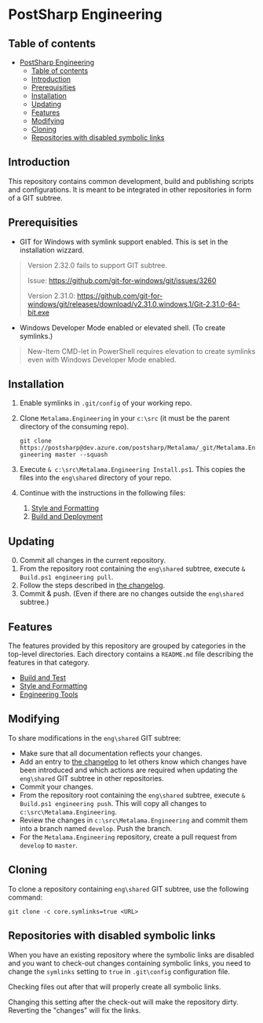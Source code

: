 # PostSharp Engineering

## Table of contents

- [PostSharp Engineering](#postsharp-engineering)
  - [Table of contents](#table-of-contents)
  - [Introduction](#introduction)
  - [Prerequisities](#prerequisities)
  - [Installation](#installation)
  - [Updating](#updating)
  - [Features](#features)
  - [Modifying](#modifying)
  - [Cloning](#cloning)
  - [Repositories with disabled symbolic links](#repositories-with-disabled-symbolic-links)

## Introduction

This repository contains common development, build and publishing scripts and configurations. It is meant to be integrated in other repositories in form of a GIT subtree.

## Prerequisities

- GIT for Windows with symlink support enabled. This is set in the installation wizzard.
> Version 2.32.0 fails to support GIT subtree.
> 
> Issue: https://github.com/git-for-windows/git/issues/3260
> 
> Version 2.31.0: https://github.com/git-for-windows/git/releases/download/v2.31.0.windows.1/Git-2.31.0-64-bit.exe
- Windows Developer Mode enabled or elevated shell. (To create symlinks.)
> New-Item CMD-let in PowerShell requires elevation to create symlinks even with Windows Developer Mode enabled.

## Installation

1. Enable symlinks in `.git/config` of your working repo.
2. Clone `Metalama.Engineering` in your `c:\src` (it must be the parent directory of the consuming repo).

    ```git clone https://postsharp@dev.azure.com/postsharp/Metalama/_git/Metalama.Engineering master --squash```

3. Execute `& c:\src\Metalama.Engineering Install.ps1`. This copies the files into the `eng\shared` directory of your repo.
4. Continue with the instructions in the following files:
    1. [Style and Formatting](style/README.md)
    1. [Build and Deployment](build/README.md)

## Updating

0. Commit all changes in the current repository.
1. From the repository root containing the `eng\shared` subtree, execute `& Build.ps1 engineering pull`.
2. Follow the steps described in [the changelog](CHANGELOG.md).
3. Commit & push. (Even if there are no changes outside the `eng\shared` subtree.)

## Features

The features provided by this repository are grouped by categories in the top-level directories. Each directory contains a `README.md` file describing the features in that category.

- [Build and Test](build/README.md)
- [Style and Formatting](style/README.md)
- [Engineering Tools](tools/README.md)

## Modifying

To share modifications in the `eng\shared` GIT subtree:

- Make sure that all documentation reflects your changes.
- Add an entry to [the changelog](CHANGELOG.md) to let others know which changes have been introduced and which actions are required when updating the `eng\shared` GIT subtree in other repositories.
- Commit your changes.
- From the repository root containing the `eng\shared` subtree, execute `& Build.ps1 engineering push`. This will copy all changes to `c:\src\Metalama.Engineering`.
- Review the changes in `c:\src\Metalama.Engineering` and commit them into a branch named `develop`. Push the branch.
- For the `Metalama.Engineering` repository, create a pull request from `develop` to `master`.

## Cloning

To clone a repository containing `eng\shared` GIT subtree, use the following command:

`git clone -c core.symlinks=true <URL>`

## Repositories with disabled symbolic links

When you have an existing repository where the symbolic links are disabled and you want to check-out changes containing symbolic links, you need to change the `symlinks` setting to `true` in `.git\config` configuration file.

Checking files out after that will properly create all symbolic links.

Changing this setting after the check-out will make the repository dirty. Reverting the "changes" will fix the links.
